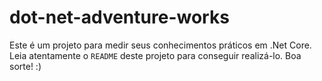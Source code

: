 # dot-net-adventure-works

Este é um projeto para medir seus conhecimentos práticos em .Net Core. Leia atentamente o `README` deste projeto para conseguir realizá-lo. Boa sorte! :)